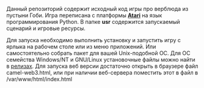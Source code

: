 Данный репозиторий содержит исходный код игры про верблюда из пустыни Гоби.
Игра переписана с платформы [**Atari**](https://www.roug.org/retrocomputing/languages/basic/basicgames) на язык программирования Python.
В папке **usr** содержится запускаемый сценарий и игровые ресурсы. 

Для запуска необходимо выполнить установку и запустить игру с ярлыка на рабочем столе или из меню приложений.
Или самостоятельно собрать пакет для вашей Unix-подобной ОС.
Для ОС семейства Windows/NT и GNU/Linux установочные файлы можно найти в [релизах](https://github.com/Panikowsky-M/camel-the-game/releases/tag/v0.1).
Для запуска веб версии достаточно открыть в браузере файл camel-web3.html, или при наличии веб-сервера поместить этот в файл в /var/www/html/index.html
